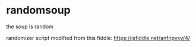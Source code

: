 # randomsoup
 the soup is random

randomizer script modified from this fiddle:
https://jsfiddle.net/anfnpvxy/4/